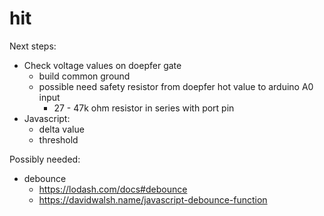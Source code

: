 # hit

Next steps:
* Check voltage values on doepfer gate
	* build common ground
	* possible need safety resistor from doepfer hot value to arduino A0 input
		* 27 - 47k ohm resistor in series with port pin
* Javascript: 
	* delta value
	* threshold

Possibly needed:
* debounce
	* https://lodash.com/docs#debounce
	* https://davidwalsh.name/javascript-debounce-function
